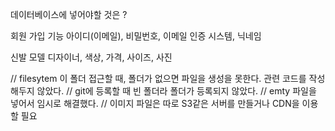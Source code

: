 데이터베이스에 넣어야할 것은 ?

회원 가입 기능
    아이디(이메일), 비밀번호, 이메일 인증 시스템, 닉네임

신발 모델
    디자이너, 색상, 가격, 사이즈, 사진 

// filesytem 이 폴더 접근할 때, 폴더가 없으면 파일을 생성을 못한다. 관련 코드를 작성해두지 않았다.
// git에 등록할 때 빈 폴더라 폴더가 등록되지 않았다.
// emty 파일을 넣어서 임시로 해결했다.
// 이미지 파일은 따로 S3같은 서버를 만들거나 CDN을 이용할 필요